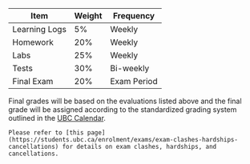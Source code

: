 | Item          | Weight | Frequency   |
|---------------|--------|-------------|
| Learning Logs | 5%     | Weekly      |
| Homework      | 20%    | Weekly      |
| Labs          | 25%    | Weekly      |
| Tests         | 30%    | Bi-weekly   |
| Final Exam    | 20%    | Exam Period |

Final grades will be based on the evaluations listed above and the final grade will be assigned according to the standardized grading system outlined in the [UBC Calendar](https://vancouver.calendar.ubc.ca/campus-wide-policies-and-regulations/grading-practices/introduction).

```{note}
Please refer to [this page](https://students.ubc.ca/enrolment/exams/exam-clashes-hardships-cancellations) for details on exam clashes, hardships, and cancellations.
```